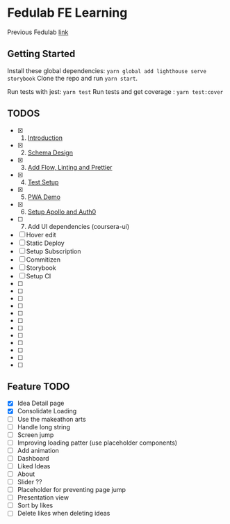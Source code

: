 # Fedulab FE Learning 
Previous Fedulab [link](https://vidaaudrey.github.io/vcui/?selectedKind=prototype.FedulabApp&selectedStory=FedulabApp&full=0&down=0&left=1&panelRight=1&downPanel=tuchk4%2Freadme%2Fpanel)
## Getting Started 
Install these global dependencies: `yarn global add lighthouse serve storybook`
Clone the repo and run `yarn start`.

Run tests with jest: `yarn test`
Run tests and get coverage : `yarn test:cover`

## TODOS
- [x] 1. [Introduction](learn/1_Introduction.md)
- [x] 2. [Schema Design](learn/2_Schema_Design.md)
- [x] 3. [Add Flow, Linting and Prettier](learn/3_Add_Flow_Linting_and_Prettier.md)
- [x] 4. [Test Setup](learn/4_Test_Setup.md)
- [x] 5. [PWA Demo](learn/5_PWA_DEMO.md)
- [x] 6. [Setup Apollo and Auth0](learn/6_SETUP_APOLLO_AND_ADD_AUTH0.md)
- [ ] 7. Add UI dependencies (coursera-ui)
- [ ] Hover edit 
- [ ] Static Deploy
- [ ] Setup Subscription
- [ ] Commitizen 
- [ ] Storybook
- [ ] Setup CI 
- [ ]
- [ ]
- [ ]
- [ ]
- [ ]
- [ ]
- [ ]
- [ ]
- [ ]
- [ ]
- [ ]
- [ ]



## Feature TODO 
- [x] Idea Detail page 
- [x] Consolidate Loading 
- [ ] Use the makeathon arts  
- [ ] Handle long string 
- [ ] Screen jump  
- [ ] Improving loading patter (use placeholder components)
- [ ] Add animation 
- [ ] Dashboard 
- [ ] Liked Ideas
- [ ] About
- [ ] Slider ?? 
- [ ] Placeholder for preventing page jump
- [ ] Presentation view 
- [ ] Sort by likes 
- [ ] Delete likes when deleting ideas 